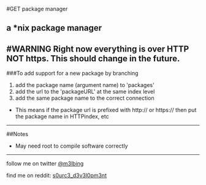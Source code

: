 #GET package manager
## a *nix package manager

#WARNING
Right now everything is over HTTP NOT https.  This should change in the future.
-----

###To add support for a new package by branching
1. add the package name (argument name) to 'packages'
2. add the url to the 'packageURL' at the same index level
3. add the same package name to the correct connection

* This means if the package url is prefixed with http:// or https:// then put the package name in HTTPindex, etc

--------------
##Notes

* May need root to compile software correctly

-----------------

follow me on twitter [@m3lbing](https://twitter.com/m3lbing)

find me on reddit: [s0urc3_d3v3l0pm3nt](https://www.reddit.com/user/s0urc3_d3v3l0pm3nt)


